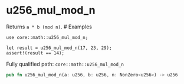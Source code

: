 # u256_mul_mod_n

Returns `a * b (mod n)`.  # Examples
```cairo
use core::math::u256_mul_mod_n;

let result = u256_mul_mod_n(17, 23, 29);
assert!(result == 14);
```

Fully qualified path: `core::math::u256_mul_mod_n`

```rust
pub fn u256_mul_mod_n(a: u256, b: u256, n: NonZero<u256>) -> u256
```

